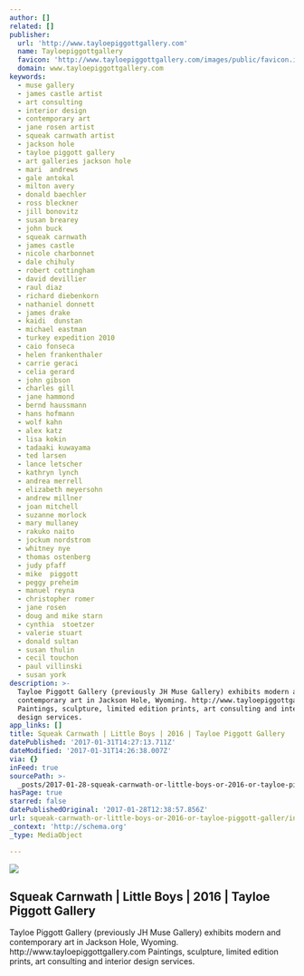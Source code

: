 ```yaml
---
author: []
related: []
publisher:
  url: 'http://www.tayloepiggottgallery.com'
  name: Tayloepiggottgallery
  favicon: 'http://www.tayloepiggottgallery.com/images/public/favicon.ico'
  domain: www.tayloepiggottgallery.com
keywords:
  - muse gallery
  - james castle artist
  - art consulting
  - interior design
  - contemporary art
  - jane rosen artist
  - squeak carnwath artist
  - jackson hole
  - tayloe piggott gallery
  - art galleries jackson hole
  - mari  andrews
  - gale antokal
  - milton avery
  - donald baechler
  - ross bleckner
  - jill bonovitz
  - susan brearey
  - john buck
  - squeak carnwath
  - james castle
  - nicole charbonnet
  - dale chihuly
  - robert cottingham
  - david devillier
  - raul diaz
  - richard diebenkorn
  - nathaniel donnett
  - james drake
  - kaidi  dunstan
  - michael eastman
  - turkey expedition 2010
  - caio fonseca
  - helen frankenthaler
  - carrie geraci
  - celia gerard
  - john gibson
  - charles gill
  - jane hammond
  - bernd haussmann
  - hans hofmann
  - wolf kahn
  - alex katz
  - lisa kokin
  - tadaaki kuwayama
  - ted larsen
  - lance letscher
  - kathryn lynch
  - andrea merrell
  - elizabeth meyersohn
  - andrew millner
  - joan mitchell
  - suzanne morlock
  - mary mullaney
  - rakuko naito
  - jockum nordstrom
  - whitney nye
  - thomas ostenberg
  - judy pfaff
  - mike  piggott
  - peggy preheim
  - manuel reyna
  - christopher romer
  - jane rosen
  - doug and mike starn
  - cynthia  stoetzer
  - valerie stuart
  - donald sultan
  - susan thulin
  - cecil touchon
  - paul villinski
  - susan york
description: >-
  Tayloe Piggott Gallery (previously JH Muse Gallery) exhibits modern and
  contemporary art in Jackson Hole, Wyoming. http://www.tayloepiggottgallery.com
  Paintings, sculpture, limited edition prints, art consulting and interior
  design services.
app_links: []
title: Squeak Carnwath | Little Boys | 2016 | Tayloe Piggott Gallery
datePublished: '2017-01-31T14:27:13.711Z'
dateModified: '2017-01-31T14:26:38.007Z'
via: {}
inFeed: true
sourcePath: >-
  _posts/2017-01-28-squeak-carnwath-or-little-boys-or-2016-or-tayloe-piggott-galler.md
hasPage: true
starred: false
datePublishedOriginal: '2017-01-28T12:38:57.856Z'
url: squeak-carnwath-or-little-boys-or-2016-or-tayloe-piggott-galler/index.html
_context: 'http://schema.org'
_type: MediaObject

---
```

<article style=""><img src="https://imgflo.herokuapp.com/graph/2b2431f8e7ba7b0/5f66920e0128c1848eabf510824ff8ac/noop.jpg?input=http%3A%2F%2Fd2wsxwt4dr9n8v.cloudfront.net%2Fcf%2Fwww.tayloepiggottgallery.com%2F17943_h1000w1000gt.3.jpg" /><h1>Squeak Carnwath | Little Boys | 2016 | Tayloe Piggott Gallery</h1><p>Tayloe Piggott Gallery (previously JH Muse Gallery) exhibits modern and contemporary art in Jackson Hole, Wyoming. http://www.tayloepiggottgallery.com Paintings, sculpture, limited edition prints, art consulting and interior design services.</p></article>